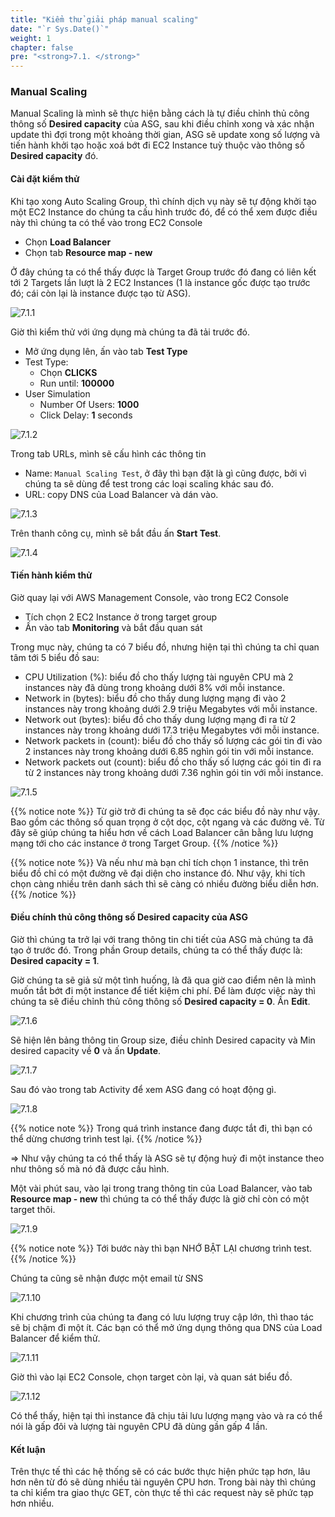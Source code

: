 ```yaml
---
title: "Kiểm thử giải pháp manual scaling"
date: "`r Sys.Date()`"
weight: 1
chapter: false
pre: "<strong>7.1. </strong>"
---
```


### Manual Scaling

Manual Scaling là mình sẽ thực hiện bằng cách là tự điều chỉnh thủ công thông số **Desired capacity** của ASG, sau khi điều chỉnh xong và xác nhận update thì đợi trong một khoảng thời gian, ASG sẽ update xong số lượng và tiến hành khởi tạo hoặc xoá bớt đi EC2 Instance tuỳ thuộc vào thông số **Desired capacity** đó.

#### Cài đặt kiểm thử

Khi tạo xong Auto Scaling Group, thì chính dịch vụ này sẽ tự động khởi tạo một EC2 Instance do chúng ta cấu hình trước đó, để có thể xem được điều này thì chúng ta có thể vào trong EC2 Console

- Chọn **Load Balancer**
- Chọn tab **Resource map - new**

Ở đây chúng ta có thể thấy được là Target Group trước đó đang có liên kết tới 2 Targets lần lượt là 2 EC2 Instances (1 là instance gốc được tạo trước đó; cái còn lại là instance được tạo từ ASG).

![7.1.1](/images/7-test-solution/7.1.1.png)

Giờ thì kiểm thử với ứng dụng mà chúng ta đã tải trước đó.

- Mở ứng dụng lên, ấn vào tab **Test Type**
- Test Type:
  - Chọn **CLICKS**
  - Run until: **100000**
- User Simulation
  - Number Of Users: **1000**
  - Click Delay: **1** seconds

![7.1.2](/images/7-test-solution/7.1.2.png)

Trong tab URLs, mình sẽ cấu hình các thông tin

- Name: `Manual Scaling Test`, ở đây thì bạn đặt là gì cũng được, bởi vì chúng ta sẽ dùng để test trong các loại scaling khác sau đó.
- URL: copy DNS của Load Balancer và dán vào.

![7.1.3](/images/7-test-solution/7.1.3.png)

Trên thanh công cụ, mình sẽ bắt đầu ấn **Start Test**.

![7.1.4](/images/7-test-solution/7.1.4.png)

#### Tiến hành kiểm thử

Giờ quay lại với AWS Management Console, vào trong EC2 Console

- Tích chọn 2 EC2 Instance ở trong target group
- Ấn vào tab **Monitoring** và bắt đầu quan sát

Trong mục này, chúng ta có 7 biểu đồ, nhưng hiện tại thì chúng ta chỉ quan tâm tới 5 biểu đồ sau:

- CPU Utilization (%): biểu đồ cho thấy lượng tài nguyên CPU mà 2 instances này đã dùng trong khoảng dưới 8% với mỗi instance.
- Network in (bytes): biểu đồ cho thấy dung lượng mạng đi vào 2 instances này trong khoảng dưới 2.9 triệu Megabytes với mỗi instance.
- Network out (bytes): biểu đồ cho thấy dung lượng mạng đi ra từ 2 instances này trong khoảng dưới 17.3 triệu Megabytes với mỗi instance.
- Network packets in (count): biểu đồ cho thấy số lượng các gói tin đi vào 2 instances này trong khoảng dưới 6.85 nghìn gói tin với mỗi instance.
- Network packets out (count): biểu đồ cho thấy số lượng các gói tin đi ra từ 2 instances này trong khoảng dưới 7.36 nghìn gói tin với mỗi instance.

![7.1.5](/images/7-test-solution/7.1.5.png)

{{% notice note %}}
Từ giờ trở đi chúng ta sẽ đọc các biểu đồ này như vậy. Bao gồm các thông số quan trọng ở cột dọc, cột ngang và các đường vẽ. Từ đây sẽ giúp chúng ta hiểu hơn về cách Load Balancer cân bằng lưu lượng mạng tới cho các instance ở trong Target Group.
{{% /notice %}}

{{% notice note %}}
Và nếu như mà bạn chỉ tích chọn 1 instance, thì trên biểu đồ chỉ có một đường vẽ đại diện cho instance đó. Như vậy, khi tích chọn càng nhiều trên danh sách thì sẽ càng có nhiều đường biểu diễn hơn.
{{% /notice %}}

#### Điều chính thủ công thông số Desired capacity của ASG

Giờ thì chúng ta trở lại với trang thông tin chi tiết của ASG mà chúng ta đã tạo ở trước đó. Trong phần Group details, chúng ta có thể thấy được là: **Desired capacity = 1**.

Giờ chúng ta sẽ giả sử một tình huống, là đã qua giờ cao điểm nên là mình muốn tắt bớt đi một instance để tiết kiệm chi phí. Để làm được việc này thì chúng ta sẽ điều chỉnh thủ công thông số **Desired capacity = 0**. Ấn **Edit**.

![7.1.6](/images/7-test-solution/7.1.6.png)

Sẽ hiện lên bảng thông tin Group size, điều chỉnh Desired capacity và Min desired capacity về **0** và ấn **Update**.

![7.1.7](/images/7-test-solution/7.1.7.png)

Sau đó vào trong tab Activity để xem ASG đang có hoạt động gì.

![7.1.8](/images/7-test-solution/7.1.8.png)

{{% notice note %}}
Trong quá trình instance đang được tắt đi, thì bạn có thể dừng chương trình test lại.
{{% /notice %}}

=> Như vậy chúng ta có thể thấy là ASG sẽ tự động huỷ đi một instance theo như thông số mà nó đã được cấu hình.

Một vài phút sau, vào lại trong trang thông tin của Load Balancer, vào tab **Resource map - new** thì chúng ta có thể thấy được là giờ chỉ còn có một target thôi.

![7.1.9](/images/7-test-solution/7.1.9.png)

{{% notice note %}}
Tới bước này thì bạn NHỚ BẬT LẠI chương trình test.
{{% /notice %}}

Chúng ta cũng sẽ nhận được một email từ SNS

![7.1.10](/images/7-test-solution/7.1.10.png)

Khi chương trình của chúng ta đang có lưu lượng truy cập lớn, thì thao tác sẽ bị chậm đi một ít. Các bạn có thể mở ứng dụng thông qua DNS của Load Balancer để kiểm thử.

![7.1.11](/images/7-test-solution/7.1.11.png)

Giờ thì vào lại EC2 Console, chọn target còn lại, và quan sát biểu đồ.

![7.1.12](/images/7-test-solution/7.1.12.png)

Có thể thấy, hiện tại thì instance đã chịu tải lưu lượng mạng vào và ra có thể nói là gấp đôi và lượng tài nguyên CPU đã dùng gần gấp 4 lần.

#### Kết luận

Trên thực tế thì các hệ thống sẽ có các bước thực hiện phức tạp hơn, lâu hơn nên từ đó sẽ dùng nhiều tài nguyên CPU hơn. Trong bài này thì chúng ta chỉ kiểm tra giao thực GET, còn thực tế thì các request này sẽ phức tạp hơn nhiều.
